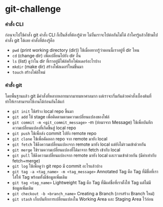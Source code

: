 # git-challenge

### คำสั่ง CLI

ก่อนจะไปใช้คำสั่ง git คำสั่ง CLI ก็เป็นสิ่งที่ต้องรู้ด้วย ไม่งั้นเราจะไปต่อกันไม่ได้ ถ้าใครรู้แล้วก็ข้ามไปคำสั่ง git ได้เลย คำสั่งที่ต้องรู้คือ

  - `pwd` (print working directory (dir)) ใช้เมื่ออยากรู้ว่าตอนนี้เราอยู่ที่ dir ไหน
  - `cd` (change dir) เพื่อเปลี่ยนไปยัง dir อื่น
  - `ls` (list) ดูว่าใน dir ที่เราอยู่มีไฟล์หรือโฟลเดอร์อะไรบ้าง
  - `mkdir` (make dir) สร้างโฟลเดอร์ใหม่ขึ้นมา
  - `touch` สร้างไฟล์ใหม่

### คำสั่ง git

โดยพื้นฐานแล้ว git มีคำสั่งที่หลากหลายมากมายมหาศาลมาก แต่เราจะเริ่มกันด้วยคำสั่งเบื้องต้นที่ทำให้เราสามารถใช้งานได้ก่อนอันได้แก่

  - `git init` ใช้สร้าง local repo ขึ้นมา
  - `git add` ใช้ stage เพื่อติดตามตามความเปลี่ยนแปลงของไฟล์
  - `git commit -m <git_commit_message>` -m (ย่อมาจาก Message) ใช้เพื่อบันทึกความเปลี่ยนแปลงที่เกิดขึ้นสู่ local repo
  - `git push` ใช้เพื่อส่ง commit ไปยัง remote repo
  - `git clone` ใช้เพื่อคัดลอก repo จาก remote มายัง local
  - `git fetch` ใช้ดึงความเปลี่ยนแปลงจาก remote มายัง local แต่ยังไม่รวมเข้าด้วยกัน
  - `git merge` ใช้รวมความเปลี่ยนแปลงที่ได้มาจาก fetch เข้ากับ local
  - `git pull` ใช้ดึงความเปลี่ยนแปลงจาก remote มายัง local และรวมเข้าด้วยกัน (มีค่าเท่ากับ fetch+merge)
  - `git log` ใช้เพื่อดูว่า git repo มี commit อะไรแล้วบ้าง
  - `git tag -a <tag_name> -m <tag_message>` Annotated Tag คือ Tag ที่มีชื่อที่เราใส่ให้ Tag พร้อมทั้งมีข้อมูลเพิ่มเติม
  - `git tag <tag_name>` Lightweight Tag คือ Tag ที่มีแค่ชื่อที่เราตั้งให้ Tag แต่ไม่มีข้อมูลเพิ่มเติม
  - `git checkout -b <branch_name>` Creating a Branch (การสร้าง Branch ใหม่)
  - `git stash` เก็บบันทึกการเปลี่ยนแปลงใน Working Area และ Staging Area ไว้ก่อน
